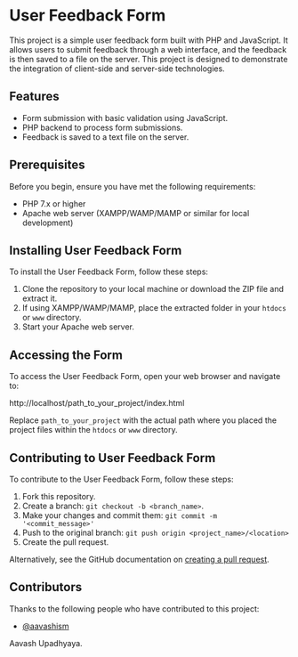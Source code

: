 # User Feedback Form

This project is a simple user feedback form built with PHP and JavaScript. It allows users to submit feedback through a web interface, and the feedback is then saved to a file on the server. This project is designed to demonstrate the integration of client-side and server-side technologies.

## Features

- Form submission with basic validation using JavaScript.
- PHP backend to process form submissions.
- Feedback is saved to a text file on the server.

## Prerequisites

Before you begin, ensure you have met the following requirements:

- PHP 7.x or higher
- Apache web server (XAMPP/WAMP/MAMP or similar for local development)

## Installing User Feedback Form

To install the User Feedback Form, follow these steps:

1. Clone the repository to your local machine or download the ZIP file and extract it.
2. If using XAMPP/WAMP/MAMP, place the extracted folder in your `htdocs` or `www` directory.
3. Start your Apache web server.

## Accessing the Form

To access the User Feedback Form, open your web browser and navigate to:

http://localhost/path_to_your_project/index.html


Replace `path_to_your_project` with the actual path where you placed the project files within the `htdocs` or `www` directory.

## Contributing to User Feedback Form

To contribute to the User Feedback Form, follow these steps:

1. Fork this repository.
2. Create a branch: `git checkout -b <branch_name>`.
3. Make your changes and commit them: `git commit -m '<commit_message>'`
4. Push to the original branch: `git push origin <project_name>/<location>`
5. Create the pull request.

Alternatively, see the GitHub documentation on [creating a pull request](https://help.github.com/articles/creating-a-pull-request/).

## Contributors

Thanks to the following people who have contributed to this project:

- [@aavashism](https://https://github.com/aavashism/)

Aavash Upadhyaya.



